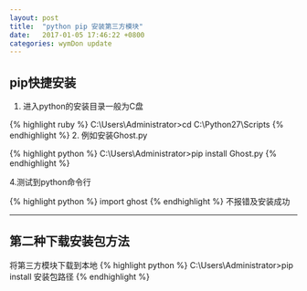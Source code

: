 ```yaml
---
layout: post
title:  "python pip 安装第三方模块"
date:   2017-01-05 17:46:22 +0800
categories: wymDon update
---
```

## pip快捷安装
1. 进入python的安装目录一般为C盘

{% highlight ruby %}
C:\Users\Administrator>cd C:\Python27\Scripts
{% endhighlight %}
2. 例如安装Ghost.py

{% highlight python %}
C:\Users\Administrator>pip install Ghost.py
{% endhighlight %}

4.测试到python命令行

{% highlight python %}
import ghost
{% endhighlight %}
不报错及安装成功

---
## 第二种下载安装包方法
将第三方模块下载到本地
{% highlight python %}
C:\Users\Administrator>pip install 安装包路径
{% endhighlight %}

